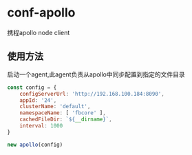 # conf-apollo
携程apollo node client

## 使用方法
启动一个agent,此agent负责从apollo中同步配置到指定的文件目录
```js
const config = {
    configServerUrl: 'http://192.168.100.184:8090',
    appId: '24',
    clusterName: 'default',
    namespaceName: [ 'fbcore' ],
    cachedFileDir: `${__dirname}`,
    interval: 1000
}

new apollo(config)
```
